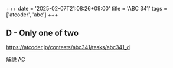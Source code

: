 +++
date = '2025-02-07T21:08:26+09:00'
title = 'ABC 341'
tags = ['atcoder', 'abc']
+++

## D - Only one of two

<https://atcoder.jp/contests/abc341/tasks/abc341_d>

解説 AC
